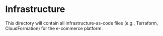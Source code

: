 # Infrastructure

This directory will contain all infrastructure-as-code files (e.g., Terraform, CloudFormation) for the e-commerce platform.
